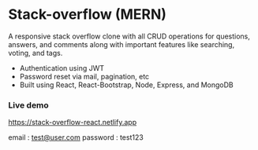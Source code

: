 # Stack-overflow (MERN)

<p>A responsive stack overflow clone with all CRUD operations for questions, answers, and comments along with important features like searching, voting, and tags. </p>

- Authentication using JWT
- Password reset via mail, pagination, etc
- Built using React, React-Bootstrap, Node, Express, and MongoDB

<h3>Live demo</h3>

https://stack-overflow-react.netlify.app

email : test@user.com
password : test123
